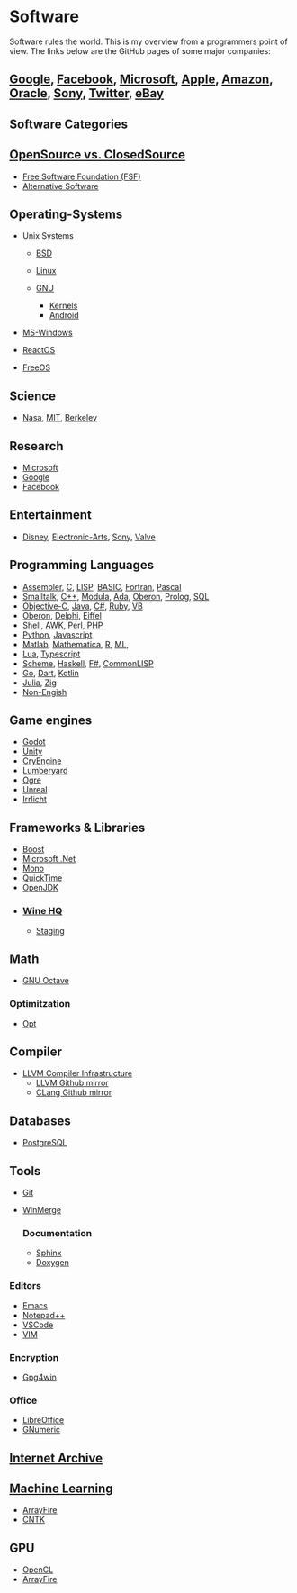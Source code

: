 # Software

Software rules the world. This is my overview from a programmers point of view. The links below are the GitHub pages of some major companies:

## [Google](https://github.com/google), [Facebook](https://github.com/facebook), [Microsoft](https://github.com/microsoft), [Apple](https://github.com/apple), [Amazon](https://github.com/amzn), [Oracle](https://github.com/oracle), [Sony](https://github.com/sony), [Twitter](https://github.com/twitter), [eBay](https://github.com/ebay)

## Software Categories
## [OpenSource vs. ClosedSource](https://en.wikipedia.org/wiki/Comparison_of_open-source_and_closed-source_software)

- [Free Software Foundation (FSF) ](https://www.fsf.org)
- [Alternative Software](https://alternativeto.net)

## Operating-Systems

- Unix Systems

    - [BSD](https://www.bsd.org)
    - [Linux](https://www.linux.com)
    - [GNU](https://www.gnu.org)

      - [Kernels](https://www.kernel.org)
      - [Android](https://www.android.com)


- [MS-Windows](https://www.microsoft.com/en-us/windows)
- [ReactOS](https://reactos.org)
- [FreeOS](http://freeos.com/Downloads)

## Science
- [Nasa](https://github.com/nasa), [MIT](https://news.mit.edu/topic/software), [Berkeley](https://software.berkeley.edu)


## Research
- [Microsoft](https://research.microsoft.com/)
- [Google](https://ai.google/research)
- [Facebook](https://github.com/facebookresearch)
## Entertainment
- [Disney](https://github.com/disney), [Electronic-Arts](https://github.com/electronicarts), [Sony](https://github.com/sony), [Valve](https://github.com/ValveSoftware)

## Programming Languages
- [Assembler](https://en.wikipedia.org/wiki/Assembly_language), [C](https://www.cprogramming.com), [LISP](https://en.wikipedia.org/wiki/Lisp_(programming_language)), [BASIC](https://en.wikipedia.org/wiki/BASIC), [Fortran](https://www.fortran.com), [Pascal](https://en.wikipedia.org/wiki/Pascal_(programming_language))
- [Smalltalk](https://en.wikipedia.org/wiki/Smalltalk), [C++](https://www.cprogramming.com), [Modula](https://en.wikipedia.org/wiki/Modula-3), [Ada](https://en.wikipedia.org/wiki/Ada_(programming_language)), [Oberon](http://www.projectoberon.com/), [Prolog](http://www.learnprolognow.org), [SQL](https://en.wikipedia.org/wiki/SQL)
- [Objective-C](https://developer.apple.com/library/archive/documentation/Cocoa/Conceptual/ProgrammingWithObjectiveC/Introduction/Introduction.html), [Java](https://www.java.com), [C#](https://docs.microsoft.com/en-us/dotnet/csharp/), [Ruby](https://www.ruby-lang.org/en/), [VB](https://docs.microsoft.com/en-us/dotnet/visual-basic)
- [Oberon](http://www.projectoberon.com), [Delphi](https://www.embarcadero.com/products/delphi), [Eiffel](https://www.eiffel.com)
- [Shell](https://en.wikipedia.org/wiki/Shell_script), [AWK](https://en.wikipedia.org/wiki/AWK_(programming_language)), [Perl](https://www.perl.org), [PHP](https://www.php.net)
- [Python](https://www.python.org), [Javascript](https://developer.mozilla.org/en-US/docs/Web/JavaScript)
- [Matlab](https://www.mathworks.com/products/matlab.html), [Mathematica](https://www.wolfram.com/language/index.en.html?footer=lang), [R](https://www.r-project.org), [ML](https://en.wikipedia.org/wiki/ML_(programming_language)), 
- [Lua](https://www.lua.org), [Typescript](http://www.typescriptlang.org)
- [Scheme](https://schemers.org), [Haskell](https://www.haskell.org), [F#](https://docs.microsoft.com/en-us/dotnet/fsharp), [CommonLISP](https://common-lisp.net)
- [Go](https://golang.org), [Dart](https://dart.dev), [Kotlin](https://kotlinlang.org)
- [Julia](https://julialang.org), [Zig](https://ziglang.org)
- [Non-Engish](https://en.wikipedia.org/wiki/Non-English-based_programming_languages)

## Game engines
- [Godot](https://github.com/godotengine/godot)
- [Unity](https://github.com/Unity-Technologies/UnityCsReference)
- [CryEngine](https://github.com/CRYTEK/CRYENGINE)
- [Lumberyard](https://github.com/aws/lumberyard)
- [Ogre](https://ogrecave.github.io/ogre/)
- [Unreal](https://docs.unrealengine.com/en-US/GettingStarted/DownloadingUnrealEngine/index.html)
- [Irrlicht](http://irrlicht.sourceforge.net)

## Frameworks & Libraries

- [Boost](https://www.boost.org)
- [Microsoft .Net](https://referencesource.microsoft.com)
- [Mono](https://www.mono-project.com)
- [QuickTime](https://github.com/qt)
- [OpenJDK](https://openjdk.java.net)
- ### [Wine HQ](https://www.winehq.org)
  - [Staging](https://github.com/wine-staging/wine-staging)
## Math
- [GNU Octave](https://www.gnu.org/software/octave/)

### Optimitzation
- [Opt](http://optlang.org)

## Compiler

- [LLVM Compiler Infrastructure](http://llvm.org)
  - [LLVM Github mirror](https://github.com/llvm-mirror/llvm)
  - [CLang Github mirror](https://github.com/llvm-mirror/clang)

## Databases
- [PostgreSQL](https://www.postgresql.org)
## Tools

- [Git](https://github.com/git/git)
- [WinMerge](https://github.com/WinMerge/winmerge-v2)

  ### Documentation
  - [Sphinx](http://www.sphinx-doc.org/en/master/)
  - [Doxygen](http://www.doxygen.nl)

### Editors
- [Emacs](http://zklhp.github.io/emacs-w64/)
- [Notepad++](https://github.com/notepad-plus-plus)
- [VSCode](https://github.com/microsoft/vscode)
- [VIM](https://www.vim.org)

### Encryption
- [Gpg4win](https://gpg4win.org)

### Office
- [LibreOffice](https://www.libreoffice.org)
- [GNumeric](http://www.gnumeric.org)

## [Internet Archive](archive.org)

## [Machine Learning](https://en.wikipedia.org/wiki/Machine_learning)

- [ArrayFire](https://github.com/arrayfire/arrayfire-ml.git)
- [CNTK](https://github.com/microsoft/CNTK.git)

## GPU
- [OpenCL](https://www.khronos.org/opencl/)
- [ArrayFire](https://github.com/arrayfire/arrayfire.git)
